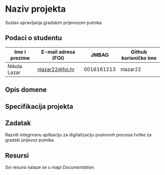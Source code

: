 # Naziv projekta

Sustav upravljanja gradskim prijevozom putnika

## Podaci o studentu

Ime i prezime | E-mail adresa (FOI) | JMBAG | Github korisničko ime
------------  | ------------------- | ----- | ---------------------
Nikola Lazar  | nlazar22@foi.hr     | 0016161213 | nlazar22


## Opis domene

## Specifikacija projekta

## Zadatak
Razviti integriranu aplikaciju za digitalizaciju poslovnih procesa tvrtke za gradski prijevoz putnika.
## Resursi

Svi resursi nalaze se u mapi _Documentation_.
